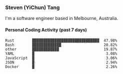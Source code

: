 ### Steven (YiChun) Tang

I'm a software engineer based in Melbourne, Australia.

#### Personal Coding Activity (past 7 days)
```
Rust        ▓▓▓▓▓▓▓▓▓▓▓▓▓▓▓▓▓▓▓▓▓▓▓▓▓▓▓▓▓▓  47.98%
Bash        ▓▓▓▓▓▓▓▓▓▓▓▓▓                   20.82%
other       ▓▓▓▓▓▓▓▓▓▓▓▓                    19.87%
YAML        ▓                                3.08%
JavaScript  ▓                                3.06%
JSON        ▓                                2.94%
Docker      ▓                                2.26%
```
